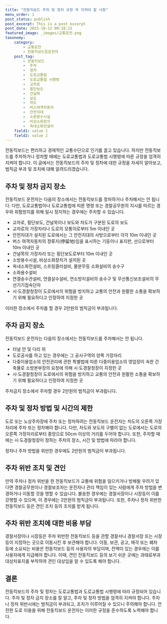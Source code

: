 ```yaml
---
title: "전동킥보드 주차 및 정차 규정 꼭 지켜야 할 사항"
menu_order: 1
post_status: publish
post_excerpt: This is a post excerpt
post_date: 2025-10-12 00:18:21
featured_image: _images/교통운전.png
taxonomy:
    category:
        - 교통운전
        - 전동킥보드등운전자
    post_tag:
        - 전동킥보드
        -  주차
        -  정차
        -  도로교통법
        -  도로교통법 시행령
        -  교차로
        -  횡단보도
        -  건널목
        -  보도
        -  차도
        -  버스여객자동차
        -  안전지대
        -  소방용수시설
        -  비상소화장치
        -  옥내소화전설비
    field1: value 1
    field2: value 2
---
```



전동킥보드는 편리하고 경제적인 교통수단으로 인기를 끌고 있습니다. 하지만 전동킥보드를 주차하거나 정차할 때에는 도로교통법과 도로교통법 시행령에 따른 규정을 엄격히 지켜야 합니다. 이 글에서는 전동킥보드의 주차 및 정차에 대한 규정을 자세히 알아보고, 범칙금 부과 및 조치에 대해 알려드리겠습니다.

## 주차 및 정차 금지 장소

전동킥보드 운전자는 다음의 장소에서는 전동킥보드를 정차하거나 주차해서는 안 됩니다. 다만, 도로교통법이나 도로교통법에 따른 명령 또는 경찰공무원의 지시를 따르는 경우와 위험방지를 위해 일시 정지하는 경우에는 주차할 수 있습니다.

- 교차로, 횡단보도, 건널목이나 보도와 차도가 구분된 도로의 보도
- 교차로의 가장자리나 도로의 모퉁이로부터 5m 이내인 곳
- 안전지대가 설치된 도로에서는 그 안전지대의 사방으로부터 각각 10m 이내인 곳
- 버스 여객자동차의 정류지(停留地)임을 표시하는 기둥이나 표지판, 선으로부터 10m 이내인 곳
- 건널목의 가장자리 또는 횡단보도로부터 10m 이내인 곳
- 소방용수시설, 비상소화장치가 설치된 곳
- 옥내소화전설비, 스프링클러설비, 물분무등 소화설비의 송수구
- 소화용수설비
- 연결송수관설비, 연결살수설비, 연소방지설비의 송수구 및 무선통신보조설비의 무선기기접속단자
- 시·도경찰청장이 도로에서의 위험을 방지하고 교통의 안전과 원활한 소통을 확보하기 위해 필요하다고 인정하여 지정한 곳

이러한 장소에서 주차를 할 경우 2만원의 범칙금이 부과됩니다.

## 주차 금지 장소

전동킥보드 운전자는 다음의 장소에서는 전동킥보드를 주차해서는 안 됩니다.

- 터널 안 및 다리 위
- 도로공사를 하고 있는 경우에는 그 공사구역의 양쪽 가장자리
- 다중이용업소의 안전관리에 관한 특별법에 따른 다중이용업소의 영업장이 속한 건축물로 소방본부장의 요청에 의해 시·도경찰청장이 지정한 곳
- 시·도경찰청장이 도로에서의 위험을 방지하고 교통의 안전과 원활한 소통을 확보하기 위해 필요하다고 인정하여 지정한 곳

주차금지 장소에서 주차할 경우 2만원의 범칙금이 부과됩니다.

## 주차 및 정차 방법 및 시간의 제한

도로 또는 노상주차장에 주차 또는 정차하려는 전동킥보드 운전자는 차도의 오른쪽 가장자리에 주차 또는 정차해야 합니다. 다만, 차도와 보도의 구별이 없는 도로에서는 도로의 오른쪽 가장자리로부터 중앙으로 50cm 이상의 거리를 두어야 합니다. 또한, 주차할 때에는 시·도경찰청장이 정하는 주차의 장소, 시간 및 방법에 따라야 합니다.

정차나 주차 방법을 위반한 경우에도 2만원의 범칙금이 부과됩니다.

## 주차 위반 조치 및 견인

만약 주차나 정차 위반을 한 전동킥보드가 교통에 위험을 일으키거나 방해될 우려가 있다면 경찰공무원이나 경찰보조자는 운전자나 관리 책임이 있는 사람에게 주차 방법을 변경하거나 이동할 것을 명할 수 있습니다. 불응한 경우에는 경찰서장이나 시장등이 이를 강행할 수 있으며, 이 경우에는 2만원의 범칙금이 부과됩니다. 또한, 주차나 정차 위반한 전동킥보드 등은 견인 조치 등의 조치를 받게 됩니다.

## 주차 위반 조치에 대한 비용 부담

경찰서장이나 시장등은 주차 위반한 전동킥보드 등을 관할 경찰서나 경찰서장 또는 시장등이 지정하는 곳으로 이동시킨 후 보관해야 합니다. 이동, 보관, 공고, 매각 또는 폐차 등에 소요되는 비용은 전동킥보드 등의 사용자의 부담이며, 잔액이 있는 경우에는 이를 사용자에게 지급해야 합니다. 이때, 견인 전동킥보드 등의 보기 쉬운 곳에는 과태료부과대상차표지를 부착하여 견인 대상임을 알 수 있도록 해야 합니다.

## 결론

전동킥보드의 주차 및 정차는 도로교통법과 도로교통법 시행령에 따라 규정되어 있습니다. 주차 및 정차 금지 장소를 잘 알고, 주차 및 정차 방법을 엄격히 지켜야 합니다. 주차나 정차 위반시에는 범칙금이 부과되고, 조치가 이루어질 수 있으니 주의해야 합니다. 안전한 도로 이용을 위해 전동킥보드 운전자는 이러한 규정을 준수하도록 노력해야 합니다.

